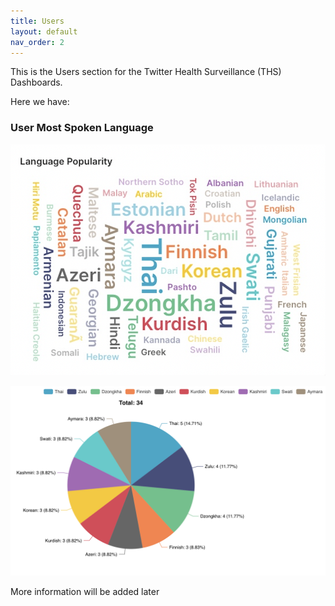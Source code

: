 ```yaml
---
title: Users
layout: default
nav_order: 2
---
```


This is the Users section for the Twitter Health Surveillance (THS) Dashboards. 

Here we have:

### User Most Spoken Language

![](assets/most_spoken_languages.png)

![](assets/language_pie.png)

More information will be added later
